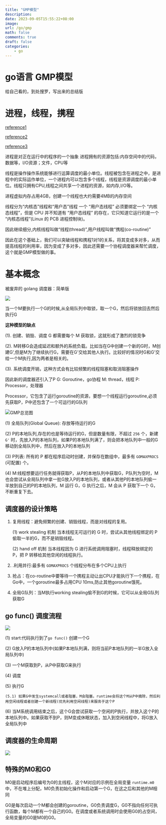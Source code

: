 ```yaml
---
title: "GMP模型"
description: 
date: 2023-09-05T15:55:22+08:00
image:
url: /go/gmp
math: false
comments: true
draft: false
categories:
    - go
---
```


# go语言 GMP模型

给自己看的，到处搜罗，写出来的总结版

# 进程，线程，携程
[reference1](https://mp.weixin.qq.com/s?__biz=MzkwMDE1MzkwNQ==&mid=2247496008&idx=1&sn=b4c6bfc75abfa8a45843bc3c2221b6ad&source=41#wechat_redirect)

[reference2](https://imageslr.com/2020/07/07/process-thread.html#)

[reference3](https://learnku.com/articles/41728)

进程是对正在运行中的程序的一个抽象
进程拥有的资源包括:内存空间中的代码，数据等，I/O资源；文件，CPU等

线程是操作操作系统能够进行运算调度的最小单位。线程被包含在进程之中，是进程中的实际运作单位，一个进程内可以包含多个线程，线程是资源调度的最小单位。线程只拥有CPU,线程之间共享一个进程的资源，如内存,I/O等。

进程虚拟内存占用4GB，创建一个线程也大约需要4MB的内存空间

线程分为“内核态”线程和“用户态”线程
一个 “用户态线程” 必须要绑定一个 “内核态线程”，但是 CPU 并不知道有 “用户态线程” 的存在，它只知道它运行的是一个 “内核态线程”(Linux 的 PCB 进程控制块)。

因此继续细分,内核线程叫做“线程(thread)”,用户线程叫做“携程(co-routine)”

因此在这个基础上，我们可以突破线程和携程1对1的关系，将其变成多对多，从而提高线程的利用率，因为变成了多对多，因此还需要一个协程调度器来帮忙调度，这个就是GMP模型做的事。

# 基本概念

被废弃的 golang 调度器：简单版

![](2023-09-05-17-12-18.png)

当一个M要执行一个G的时候,从全局队列中取锁，取一个G，然后将锁放回去然后执行G

**这种模型的缺点**

(1). 创建、销毁、调度 G 都需要每个 M 获取锁，这就形成了激烈的锁竞争

(2). M转移G会造成延迟和额外的系统负载。比如当在G中创建一个新的G时，M创建G',但是M为了继续执行G，需要在G'交给其他人执行。比较好的情况时G和G'交给一个M执行,因为两者是相关的。

(3). 系统调度开销，这种方式会有比较频繁的线程阻塞和取消阻塞操作

因此新的调度器还引入了P
G: Goroutine，go协程
M: thread，线程
P: Processor，处理器

Processor，它包含了运行goroutine的资源，要想一个线程运行goroutine,必须先获取P，P中还包含了一个可运行的G队列

![GMP总览图](2023-09-05-17-19-54.png)

(1) 全局队列(Global Queue): 存放等待运行的G

(2) P的本地队列,存在的也是等待运行的G，但是数量有限，不超过 `256` 个，新建 `G'` 时，先放入P的本地队列，如果P的本地队列满了，则会把本地队列中一般的G移动到全局队列中，然后在放入P的本地队列

(3) P列表: 所有的 P 都在程序启动时创建，并保存在数组中，最多有 `GOMAXPROCS` (可配置) 个。

(4) M:线程想要运行任务就得获取P，从P的本地队列中获取G，P队列为空时，M也会尝试从全局队列中拿一批G放入P的本地队列，或者从其他P的本地队列偷一半放到自己的P的本地队列，M 运行 G，G 执行之后，M 会从 P 获取下一个 G，不断重复下去。

## 调度器的设计策略
1. 复用线程：避免频繁的创建、销毁线程，而是对线程的复用。
    
    (1) work stealing 机制
    当本线程无可运行的 G 时，尝试从其他线程绑定的 P 偷取一半的G，而不是销毁线程。

    (2) hand off 机制
    当本线程因为 G 进行系统调用阻塞时，线程释放绑定的 P，把 P 转移给其他空闲的线程执行。

2. .利用并行:最多有 `GOMAXPROCS` 个线程分布在多个CPU上执行
3. 抢占：在co-routine中要等待一个携程主动让出CPU才能执行下一个携程，在Go中，一个goroutine最多占用CPU 10ms,防止其他goroutine饿死。
4. 全局G队列：当M执行working stealing偷不到G的时候，它可以从全局G队列获取G

## go func() 调度流程

![](2023-09-05-17-33-00.png)

(1) start:代码执行到了`go func()` 创建一个G

(2) G放入P的本地队列中(如果P本地队列满，则将当前P本地队列的一半G放入全局队列中)

(3) 一个M获取到P，从P中获取G来执行

(4) 调度

(5) 执行G
    
    (5.1) 如果G中发生systemcall或者阻塞，M会阻塞。runtime会将这个M从P中摘除，然后利用空闲线程或者创建一个新线程(优先利用空闲线程)来服务于这个P

(6) 当M系统调用结束之后，这个G会尝试获取一个空闲的P执行，并放入这个P的本地队列中。如果获取不到P，则M变成休眠状态，加入到空闲线程中，将G放入全局队列中

## 调度器的生命周期

![](2023-09-05-18-33-24.png)

## 特殊的M0和G0

M0是启动程序后编号为0的主线程，这个M对应的示例在全局变量 `runtime.m0`中，不在堆上分配，M0负责初始化操作和启动第一个G，在这之后和其他的M相同

G0是每次启动一个M都会创建的goroutine，G0负责调度G，G0不指向任何可执行函数，每个M都有一个自己的G0。在调度或者系统调用时会使用G0的占空间，全局变量的G0是M0的G0。